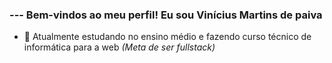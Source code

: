 ### --- Bem-vindos ao meu perfil! Eu sou Vinícius Martins de paiva


- 🔭 Atualmente estudando no ensino médio e fazendo curso técnico de informática para a web *(Meta de ser fullstack)*

